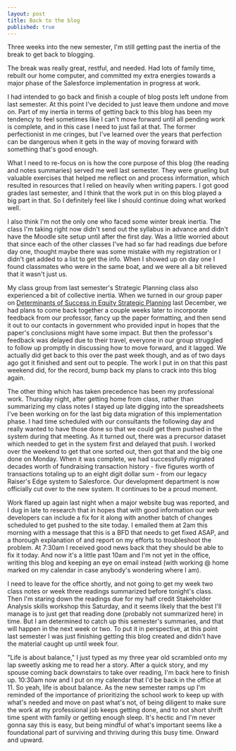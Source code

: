 ```yaml
---
layout: post
title: Back to the blog
published: true
---
```


Three weeks into the new semester, I'm still getting past the inertia of the break to get back to blogging.

The break was really great, restful, and needed. Had lots of family time, rebuilt our home computer, and committed my extra energies towards a major phase of the Salesforce implementation in progress at work.

I had intended to go back and finish a couple of blog posts left undone from last semester. At this point I've decided to just leave them undone and move on. Part of my inertia in terms of getting back to this blog has been my tendency to feel sometimes like I can't move forward until all pending work is complete, and in this case I need to just fail at that. The former perfectionist in me cringes, but I've learned over the years that perfection can be dangerous when it gets in the way of moving forward with something that's good enough.

What I need to re-focus on is how the core purpose of this blog (the reading and notes summaries) served me well last semester. They were grueling but valuable exercises that helped me reflect on and process information, which resulted in resources that I relied on heavily when writing papers. I got good grades last semester, and I think that the work put in on this blog played a big part in that. So I definitely feel like I should continue doing what worked well.

I also think I'm not the only one who faced some winter break inertia. The class I'm taking right now didn't send out the syllabus in advance and didn't have the Moodle site setup until after the first day. Was a little worried about that since each of the other classes I've had so far had readings due before day one, thought maybe there was some mistake with my registration or I didn't get added to a list to get the info. When I showed up on day one I found classmates who were in the same boat, and we were all a bit relieved that it wasn't just us.

My class group from last semester's Strategic Planning class also experienced a bit of collective inertia. When we turned in our group paper on [Determinants of Success in Equity Strategic Planning](http://mplsequity.com) last December, we had plans to come back together a couple weeks later to incorporate feedback from our professor, fancy up the paper formatting, and then send it out to our contacts in government who provided input in hopes that the paper's conclusions might have some impact. But then the professor's feedback was delayed due to their travel, everyone in our group struggled to follow up promptly in discussing how to move forward, and it lagged. We actually did get back to this over the past week though, and as of two days ago got it finished and sent out to people. The work I put in on that this past weekend did, for the record, bump back my plans to crack into this blog again.

The other thing which has taken precedence has been my professional work. Thursday night, after getting home from class, rather than summarizing my class notes I stayed up late digging into the spreadsheets I've been working on for the last big data migration of this implementation phase. I had time scheduled with our consultants the following day and really wanted to have those done so that we could get them pushed in the system during that meeting. As it turned out, there was a precursor dataset which needed to get in the system first and delayed that push. I worked over the weekend to get that one sorted out, then got that and the big one done on Monday. When it was complete, we had successfully migrated decades worth of fundraising transaction history - five figures worth of transactions totaling up to an eight digit dollar sum - from our legacy Raiser's Edge system to Salesforce. Our development department is now officially cut over to the new system. It continues to be a proud moment.

Work flared up again last night when a major website bug was reported, and I dug in late to research that in hopes that with good information our web developers can include a fix for it along with another batch of changes scheduled to get pushed to the site today. I emailed them at 2am this morning with a message that this is a BFD that needs to get fixed ASAP, and a thorough explanation of and report on my efforts to troubleshoot the problem. At 7:30am I received good news back that they should be able to fix it today. And now it's a little past 10am and I'm not yet in the office, writing this blog and keeping an eye on email instead (with working @ home marked on my calendar in case anybody's wondering where I am).

I need to leave for the office shortly, and not going to get my week two class notes or week three readings summarized before tonight's class. Then I'm staring down the readings due for my half credit Stakeholder Analysis skills workshop this Saturday, and it seems likely that the best I'll manage is to just get that reading done (probably not summarized here) in time. But I am determined to catch up this semester's summaries, and that will happen in the next week or two. To put it in perspective, at this point last semester I was just finishing getting this blog created and didn't have the material caught up until week four.

"Life is about balance," I just typed as my three year old scrambled onto my lap sweetly asking me to read her a story. After a quick story, and my spouse coming back downstairs to take over reading, I'm back here to finish up. 10:30am now and I put on my calendar that I'd be back in the office at 11. So yeah, life is about balance. As the new semester ramps up I'm reminded of the importance of prioritizing the school work to keep up with what's needed and move on past what's not, of being diligent to make sure the work at my professional job keeps getting done, and to not short shrift time spent with family or getting enough sleep. It's hectic and I'm never gonna say this is easy, but being mindful of what's important seems like a foundational part of surviving and thriving during this busy time. Onward and upward.
